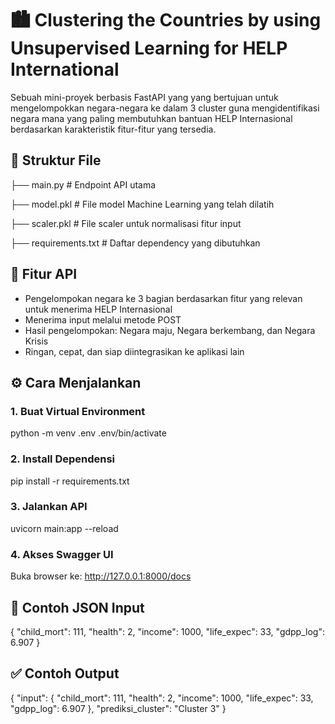 # 🏙️ Clustering the Countries by using Unsupervised Learning for HELP International
Sebuah mini-proyek berbasis FastAPI yang yang bertujuan untuk mengelompokkan negara-negara ke dalam 3 cluster guna mengidentifikasi negara mana yang paling membutuhkan bantuan HELP Internasional berdasarkan karakteristik fitur-fitur yang tersedia.

## 📁 Struktur File
├── main.py             # Endpoint API utama

├── model.pkl           # File model Machine Learning yang telah dilatih

├── scaler.pkl          # File scaler untuk normalisasi fitur input

├── requirements.txt    # Daftar dependency yang dibutuhkan

## 🚀 Fitur API
- Pengelompokan negara ke 3 bagian berdasarkan fitur yang relevan untuk menerima HELP Internasional
- Menerima input melalui metode POST
- Hasil pengelompokan: Negara maju, Negara berkembang, dan Negara Krisis
- Ringan, cepat, dan siap diintegrasikan ke aplikasi lain

## ⚙️ Cara Menjalankan
### 1. Buat Virtual Environment
python -m venv .env
.env/bin/activate

### 2. Install Dependensi
pip install -r requirements.txt

### 3. Jalankan API
uvicorn main:app --reload

### 4. Akses Swagger UI
Buka browser ke: http://127.0.0.1:8000/docs

## 🧪 Contoh JSON Input
{
  "child_mort": 111,
  "health": 2,
  "income": 1000,
  "life_expec": 33,
  "gdpp_log": 6.907
}

## ✅ Contoh Output
{
  "input": {
    "child_mort": 111,
    "health": 2,
    "income": 1000,
    "life_expec": 33,
    "gdpp_log": 6.907
  },
  "prediksi_cluster": "Cluster 3"
}
